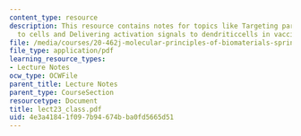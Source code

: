 ```yaml
---
content_type: resource
description: This resource contains notes for topics like Targeting particles/molecules
  to cells and Delivering activation signals to dendriticcells in vaccines.
file: /media/courses/20-462j-molecular-principles-of-biomaterials-spring-2006/4e3a41841f097b94674bba0fd5665d51_lect23_class.pdf
file_type: application/pdf
learning_resource_types:
- Lecture Notes
ocw_type: OCWFile
parent_title: Lecture Notes
parent_type: CourseSection
resourcetype: Document
title: lect23_class.pdf
uid: 4e3a4184-1f09-7b94-674b-ba0fd5665d51
---
```

